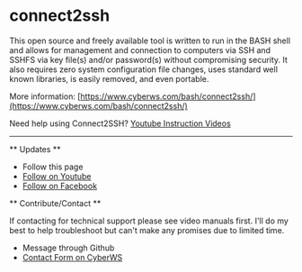 # connect2ssh

This open source and freely available tool is written to run in the BASH shell and allows for management and connection to computers via SSH and SSHFS via key file(s) and/or password(s) without compromising security. It also requires zero system configuration file changes, uses standard well known libraries, is easily removed, and even portable.

More information: [https://www.cyberws.com/bash/connect2ssh/](https://www.cyberws.com/bash/connect2ssh/)

Need help using Connect2SSH? [Youtube Instruction Videos](https://www.youtube.com/channel/UCeQtI9fcAapQkiHph42NjWA)

----
** Updates **

* Follow this page
* [Follow on Youtube](https://www.youtube.com/channel/UCeQtI9fcAapQkiHph42NjWA)
* [Follow on Facebook](https://www.facebook.com/cyberwscom/)

** Contribute/Contact **

If contacting for technical support please see video manuals first.  I'll do my best to help troubleshoot but can't make any promises due to limited time.

* Message through Github
* [Contact Form on CyberWS](https://www.cyberws.com/contact-us/)
